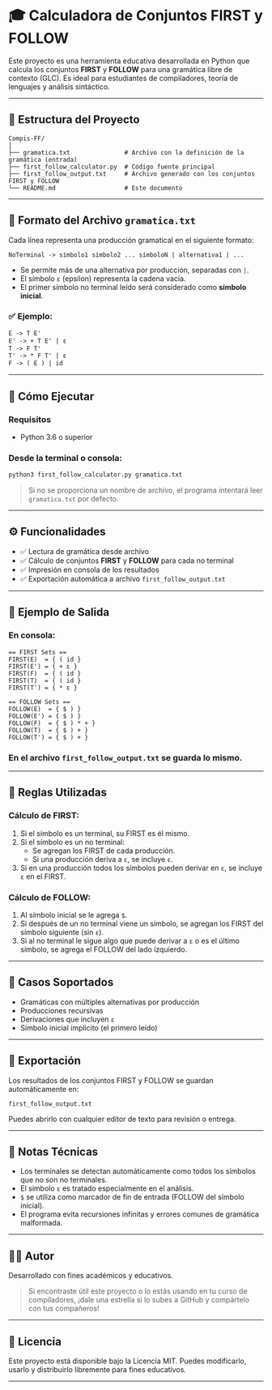 # 🎓 Calculadora de Conjuntos FIRST y FOLLOW

Este proyecto es una herramienta educativa desarrollada en Python que calcula los conjuntos **FIRST** y **FOLLOW** para una gramática libre de contexto (GLC). Es ideal para estudiantes de compiladores, teoría de lenguajes y análisis sintáctico.

---

## 📁 Estructura del Proyecto

```
Compis-FF/
│
├── gramatica.txt               # Archivo con la definición de la gramática (entrada)
├── first_follow_calculator.py  # Código fuente principal
├── first_follow_output.txt     # Archivo generado con los conjuntos FIRST y FOLLOW
└── README.md                   # Este documento
```

---

## 📝 Formato del Archivo `gramatica.txt`

Cada línea representa una producción gramatical en el siguiente formato:

```
NoTerminal -> símbolo1 símbolo2 ... símboloN | alternativa1 | ...
```

- Se permite más de una alternativa por producción, separadas con `|`.
- El símbolo `ε` (epsilon) representa la cadena vacía.
- El primer símbolo no terminal leído será considerado como **símbolo inicial**.

### ✅ Ejemplo:

```txt
E -> T E'
E' -> + T E' | ε
T -> F T'
T' -> * F T' | ε
F -> ( E ) | id
```

---

## 🚀 Cómo Ejecutar

### Requisitos

- Python 3.6 o superior

### Desde la terminal o consola:

```bash
python3 first_follow_calculator.py gramatica.txt
```

> Si no se proporciona un nombre de archivo, el programa intentará leer `gramatica.txt` por defecto.

---

## ⚙️ Funcionalidades

- ✅ Lectura de gramática desde archivo
- ✅ Cálculo de conjuntos **FIRST** y **FOLLOW** para cada no terminal
- ✅ Impresión en consola de los resultados
- ✅ Exportación automática a archivo `first_follow_output.txt`

---

## 📌 Ejemplo de Salida

### En consola:

```
== FIRST Sets ==
FIRST(E)  = { ( id }
FIRST(E') = { + ε }
FIRST(F)  = { ( id }
FIRST(T)  = { ( id }
FIRST(T') = { * ε }

== FOLLOW Sets ==
FOLLOW(E)  = { $ ) }
FOLLOW(E') = { $ ) }
FOLLOW(F)  = { $ ) * + }
FOLLOW(T)  = { $ ) + }
FOLLOW(T') = { $ ) + }
```

### En el archivo `first_follow_output.txt` se guarda lo mismo.

---

## 🧠 Reglas Utilizadas

### Cálculo de FIRST:
1. Si el símbolo es un terminal, su FIRST es él mismo.
2. Si el símbolo es un no terminal:
   - Se agregan los FIRST de cada producción.
   - Si una producción deriva a `ε`, se incluye `ε`.
3. Si en una producción todos los símbolos pueden derivar en `ε`, se incluye `ε` en el FIRST.

### Cálculo de FOLLOW:
1. Al símbolo inicial se le agrega `$`.
2. Si después de un no terminal viene un símbolo, se agregan los FIRST del símbolo siguiente (sin `ε`).
3. Si al no terminal le sigue algo que puede derivar a `ε` o es el último símbolo, se agrega el FOLLOW del lado izquierdo.

---

## 🧪 Casos Soportados

- Gramáticas con múltiples alternativas por producción
- Producciones recursivas
- Derivaciones que incluyen `ε`
- Símbolo inicial implícito (el primero leído)

---

## 💾 Exportación

Los resultados de los conjuntos FIRST y FOLLOW se guardan automáticamente en:

```
first_follow_output.txt
```

Puedes abrirlo con cualquier editor de texto para revisión o entrega.

---

## 📌 Notas Técnicas

- Los terminales se detectan automáticamente como todos los símbolos que no son no terminales.
- El símbolo `ε` es tratado especialmente en el análisis.
- `$` se utiliza como marcador de fin de entrada (FOLLOW del símbolo inicial).
- El programa evita recursiones infinitas y errores comunes de gramática malformada.

---

## 👨‍💻 Autor

Desarrollado con fines académicos y educativos.

> Si encontraste útil este proyecto o lo estás usando en tu curso de compiladores, ¡dale una estrella si lo subes a GitHub y compártelo con tus compañeros!

---

## 📃 Licencia

Este proyecto está disponible bajo la Licencia MIT. Puedes modificarlo, usarlo y distribuirlo libremente para fines educativos.

---

